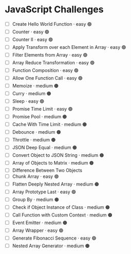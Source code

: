 # JavaScript Challenges

- [ ] Create Hello World Function · easy 🟢
- [ ] Counter · easy 🟢
- [ ] Counter II · easy 🟢
- [ ] Apply Transform over each Element in Array · easy 🟢
- [ ] Filter Elements from Array · easy 🟢
- [ ] Array Reduce Transformation · easy 🟢
- [ ] Function Composition · easy 🟢
- [ ] Allow One Function Call · easy 🟢
- [ ] Memoize · medium 🟠
- [ ] Curry · medium 🟠
- [ ] Sleep · easy 🟢
- [ ] Promise Time Limit · easy 🟢
- [ ] Promise Pool · medium 🟠
- [ ] Cache With Time Limit · medium 🟠
- [ ] Debounce · medium 🟠
- [ ] Throttle · medium 🟠
- [ ] JSON Deep Equal · medium 🟠
- [ ] Convert Object to JSON String · medium 🟠
- [ ] Array of Objects to Matrix · medium 🟠
- [ ] Difference Between Two Objects
- [ ] Chunk Array · easy 🟢
- [ ] Flatten Deeply Nested Array · medium 🟠
- [ ] Array Prototype Last · easy 🟢
- [ ] Group By · medium 🟠
- [ ] Check if Object Instance of Class · medium 🟠
- [ ] Call Function with Custom Context · medium 🟠
- [ ] Event Emitter · medium 🟠
- [ ] Array Wrapper · easy 🟢
- [ ] Generate Fibonacci Sequence · easy 🟢
- [ ] Nested Array Generator · medium 🟠